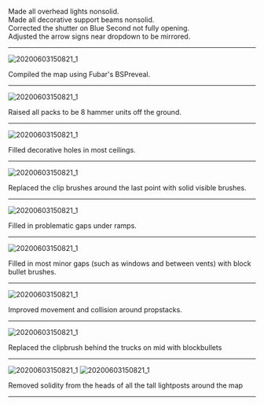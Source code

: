 Made all overhead lights nonsolid.\
Made all decorative support beams nonsolid.\
Corrected the shutter on Blue Second not fully opening.\
Adjusted the arrow signs near dropdown to be mirrored.
***

![20200603150821_1](https://i.imgur.com/gb8mzVE.jpeg)

Compiled the map using Fubar's BSPreveal.
***

![20200603150821_1](https://i.imgur.com/7xXfMkF.png)

Raised all packs to be 8 hammer units off the ground.
***

![20200603150821_1](https://i.imgur.com/IzoEj7I.png)

Filled decorative holes in most ceilings.
***

![20200603150821_1](https://i.imgur.com/1v9jqmq.jpeg)

Replaced the clip brushes around the last point with solid visible brushes.
***

![20200603150821_1](https://i.imgur.com/kASWIeF.jpeg)

Filled in problematic gaps under ramps.
***

![20200603150821_1](https://i.imgur.com/eQgAcjV.png)

Filled in most minor gaps (such as windows and between vents) with block bullet brushes.
***

![20200603150821_1](https://i.imgur.com/H62C228.jpeg)

Improved movement and collision around propstacks.
***

![20200603150821_1](https://i.imgur.com/gkqaDuG.jpeg)

Replaced the clipbrush behind the trucks on mid with blockbullets
***

![20200603150821_1](https://i.imgur.com/6WbAYBE.png)
![20200603150821_1](https://i.imgur.com/4Q6BDvH.png)

Removed solidity from the heads of all the tall lightposts around the map
***